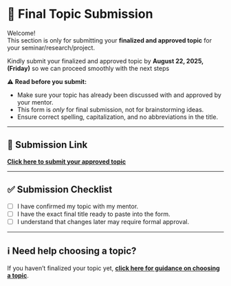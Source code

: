 # 📝 Final Topic Submission

Welcome!  
This section is only for submitting your **finalized and approved topic** for your seminar/research/project.

Kindly submit your finalized and approved topic by **August 22, 2025, (Friday)** so we can proceed smoothly with the next steps

⚠️ **Read before you submit:**
- Make sure your topic has already been discussed with and approved by your mentor.
- This form is *only* for final submission, not for brainstorming ideas.
- Ensure correct spelling, capitalization, and no abbreviations in the title.

---

## 📌 Submission Link
[**Click here to submit your approved topic**](https://docs.google.com/forms/d/e/1FAIpQLScyu09trvPKk3KX_N_vX8Ev-XZdy-IkHMNcVjfBtOA3bKI0gw/viewform?usp=preview)

---

## ✅ Submission Checklist
- [ ] I have confirmed my topic with my mentor.
- [ ] I have the exact final title ready to paste into the form.
- [ ] I understand that changes later may require formal approval.

---

## ℹ️ Need help choosing a topic?
If you haven’t finalized your topic yet, **[click here for guidance on choosing a topic](Choosing_a_topic.md)**.
